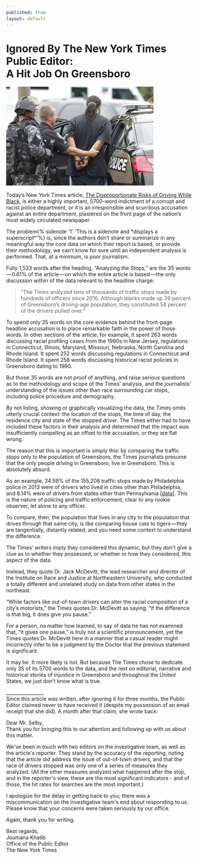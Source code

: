 ```yaml
---
published: true
layout: default
---
```

<h1>Ignored By The New York Times Public Editor:<br />
    A Hit Job On Greensboro</h1>
<p><a href="/assets/img/greensboro.jpg" target="_blank"><img class="left" width="400px" src="/assets/img/greensboro.jpg" /></a>

Today’s New York Times article, <a href="http://www.nytimes.com/2015/10/25/us/racial-disparity-traffic-stops-driving-black.html" target="_blank">The Disproportionate Risks of Driving While Black</a>, is either a highly important, 5700-word indictment of a corrupt and racist police department, or it is an irresponsible and scurrilous accusation against an entire department, plastered on the front page of the nation’s most widely circulated newspaper.</p>

<p>The problem{% sidenote '1' 'This is a sidenote and *displays a superscript*'%} is, since the authors don’t share or summarize in any meaningful way the core data on which their report is based, or provide their methodology, we can’t know for sure until an independent analysis is performed. That, at a minimum, is poor journalism.</p>

<p>Fully 1,533 words after the heading, “Analyzing the Stops,” are the 35 words — 0.61% of the article — on which the entire article is based — the only discussion within of the data relevant to the headline charge:</p>

<blockquote>“The Times analyzed tens of thousands of traffic stops made by hundreds of officers since 2010. Although blacks made up 39 percent of Greensboro’s driving-age population, they constituted 54 percent of the drivers pulled over.”</blockquote>

<p>To spend only 35 words on the core evidence behind the front-page headline accusation is to place remarkable faith in the power of those words. In other sections of the article, for example, it spent 263 words discussing racial profiling cases from the 1990s in New Jersey, regulations in Connecticut, Illinois, Maryland, Missouri, Nebraska, North Carolina and Rhode Island. It spent 252 words discussing regulations in Connecticut and Rhode Island. It spent 258 words discussing historical racist policies in Greensboro dating to 1960.</p>

<p>But those 35 words are not proof of anything, and raise serious questions as to the methodology and scope of the Times’ analysis, and the journalists’ understanding of the issues other than race surrounding car stops, including police procedure and demography.</p>

<p>By not listing, showing or graphically visualizing the data, the Times omits utterly crucial context: the location of the stops, the time of day, the residence city and state of the stopped driver. The Times either had to have included these factors in their analysis and determined that the impact was insufficiently compelling as an offset to the accusation, or they are flat wrong.</p>

<p>The reason that this is important is simply this: by comparing the traffic stops only to the population of Greensboro, the Times journalists presume that the only people driving in Greensboro, live in Greensboro. This is absolutely absurd.</p>

<p>As an example, 24.59% of the 155,208 traffic stops made by Philadelphia police in 2013 were of drivers who lived in cities other than Philadelphia, and 8.14% were of drivers from states other than Pennsylvania [<a href="https://github.com/fulldecent/philadelphia-traffic-court-rtk" target="_blank">data</a>]. This is the nature of policing and traffic enforcement, clear to any rookie observer, let alone to any officer.</p>

<p>To compare, then, the population that lives in any city to the population that drives through that same city, is like comparing house cats to tigers — they are tangentially, distantly related, and you need some context to understand the difference.</p>

<p>The Times’ writers imply they considered this dynamic, but they don’t give a clue as to whether they possessed, or whether or how they considered, this aspect of the data.</p>

<p>Instead, they quote Dr. Jack McDevitt, the lead researcher and director of the Institute on Race and Justice at Northeastern University, who conducted a totally different and unrelated study on data from other states in the northeast.</p>

<p>“While factors like out-of-town drivers can alter the racial composition of a city’s motorists,” the Times quotes Dr. McDevitt as saying, “if the difference is that big, it does give you pause.”</p>

<p>For a person, no matter how learned, to say of data he has not examined that, “it gives one pause,” is truly not a scientific pronouncement, yet the Times quotes Dr. McDevitt here in a manner that a casual reader might incorrectly infer to be a judgment by the Doctor that the previous statement is significant.</p>

<p>It may be. It more likely is not. But because The Times chose to dedicate only 35 of its 5700 words to the data, and the rest on editorial, narrative and historical stories of injustice in Greensboro and throughout the United States, we just don’t know what is true.</p>

<p>________________<br />
Since this article was written, after ignoring it for three months, the Public Editor claimed never to have received it (despite my possession of an email receipt that she did). A month after that claim, she wrote back:

<p>Dear Mr. Selby,<br /> 
Thank you for bringing this to our attention and following up with us about this matter. </p>

<p>We've been in touch with two editors on the investigative team, as well as the article's reporter. They stand by the accuracy of the reporting, noting that the article did address the issue of out-of-town drivers, and that the race of drivers stopped was only one of a series of measures they analyzed. (All the other measures analyzed what happened after the stop, and in the reporter's view, these are the most significant indicators - and of those, the hit rates for searches are the most important.)</p>

<p>I apologize for the delay in getting back to you; there was a miscommunication on the investigative team's end about responding to us. Please know that your concerns were taken seriously by our office. </p>

<p>Again, thank you for writing. </p>
 
<p>Best regards,<br />
Joumana Khatib<br />
Office of the Public Editor<br />
The New York Times</p>